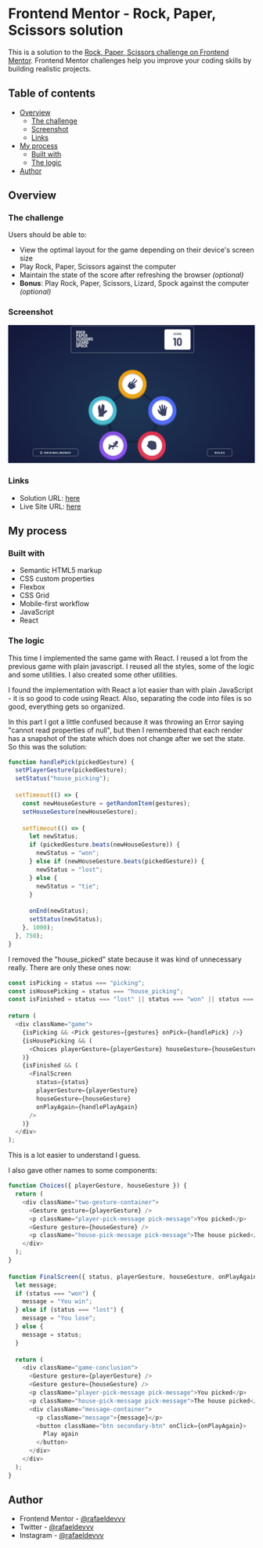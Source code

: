 # Frontend Mentor - Rock, Paper, Scissors solution

This is a solution to the [Rock, Paper, Scissors challenge on Frontend Mentor](https://www.frontendmentor.io/challenges/rock-paper-scissors-game-pTgwgvgH). Frontend Mentor challenges help you improve your coding skills by building realistic projects.

## Table of contents

- [Overview](#overview)
  - [The challenge](#the-challenge)
  - [Screenshot](#screenshot)
  - [Links](#links)
- [My process](#my-process)
  - [Built with](#built-with)
  - [The logic](#the-logic)
- [Author](#author)

## Overview

### The challenge

Users should be able to:

- View the optimal layout for the game depending on their device's screen size
- Play Rock, Paper, Scissors against the computer
- Maintain the state of the score after refreshing the browser _(optional)_
- **Bonus**: Play Rock, Paper, Scissors, Lizard, Spock against the computer _(optional)_

### Screenshot

![](./screenshot.png)

### Links

- Solution URL: [here](https://github.com/rafaeldevvv/rock-paper-scissors-react)
- Live Site URL: [here](https://rafaeldevvv.github.io/rock-paper-scissors-react/)

## My process

### Built with

- Semantic HTML5 markup
- CSS custom properties
- Flexbox
- CSS Grid
- Mobile-first workflow
- JavaScript
- React

### The logic

This time I implemented the same game with React. I reused a lot from the previous game with plain javascript. I reused all the styles, some of the logic and some utilities. I also created some other utilities.

I found the implementation with React a lot easier than with plain JavaScript - it is so good to code using React. Also, separating the code into files is so good, everything gets so organized.

In this part I got a little confused because it was throwing an Error saying "cannot read properties of null", but then I remembered that each render has a snapshot of the state which does not change after we set the state. So this was the solution:

```js
function handlePick(pickedGesture) {
  setPlayerGesture(pickedGesture);
  setStatus("house_picking");

  setTimeout(() => {
    const newHouseGesture = getRandomItem(gestures);
    setHouseGesture(newHouseGesture);

    setTimeout(() => {
      let newStatus;
      if (pickedGesture.beats(newHouseGesture)) {
        newStatus = "won";
      } else if (newHouseGesture.beats(pickedGesture)) {
        newStatus = "lost";
      } else {
        newStatus = "tie";
      }

      onEnd(newStatus);
      setStatus(newStatus);
    }, 1000);
  }, 750);
}
```

I removed the "house_picked" state because it was kind of unnecessary really. There are only these ones now:

```js
const isPicking = status === "picking";
const isHousePicking = status === "house_picking";
const isFinished = status === "lost" || status === "won" || status === "tie";

return (
  <div className="game">
    {isPicking && <Pick gestures={gestures} onPick={handlePick} />}
    {isHousePicking && (
      <Choices playerGesture={playerGesture} houseGesture={houseGesture} />
    )}
    {isFinished && (
      <FinalScreen
        status={status}
        playerGesture={playerGesture}
        houseGesture={houseGesture}
        onPlayAgain={handlePlayAgain}
      />
    )}
  </div>
);
```

This is a lot easier to understand I guess.

I also gave other names to some components:

```js
function Choices({ playerGesture, houseGesture }) {
  return (
    <div className="two-gesture-container">
      <Gesture gesture={playerGesture} />
      <p className="player-pick-message pick-message">You picked</p>
      <Gesture gesture={houseGesture} />
      <p className="house-pick-message pick-message">The house picked</p>
    </div>
  );
}

function FinalScreen({ status, playerGesture, houseGesture, onPlayAgain }) {
  let message;
  if (status === "won") {
    message = "You win";
  } else if (status === "lost") {
    message = "You lose";
  } else {
    message = status;
  }

  return (
    <div className="game-conclusion">
      <Gesture gesture={playerGesture} />
      <Gesture gesture={houseGesture} />
      <p className="player-pick-message pick-message">You picked</p>
      <p className="house-pick-message pick-message">The house picked</p>
      <div className="message-container">
        <p className="message">{message}</p>
        <button className="btn secondary-btn" onClick={onPlayAgain}>
          Play again
        </button>
      </div>
    </div>
  );
}
```

## Author

- Frontend Mentor - [@rafaeldevvv](https://www.frontendmentor.io/profile/rafaeldevvv)
- Twitter - [@rafaeldevvv](https://www.twitter.com/rafaeldevvv)
- Instagram - [@rafaeldevvv](https://www.instagram.com/rafaeldevvv)
